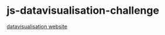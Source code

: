 # js-datavisualisation-challenge


[datavisualisation website](https://nategithub9.github.io/js-datavisualisation-challenge/)

